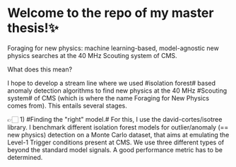 # Welcome to the repo of my master thesis!✨

Foraging for new physics: machine learning-based, model-agnostic new physics searches at the 40 MHz Scouting system of CMS.

What does this mean?

I hope to develop a stream line where we used #isolation forest# based anomaly detection algorithms to find new physics at the 40 MHz #Scouting system# of CMS (which is where the name Foraging for New Physics comes from). This entails several stages.

👉🏻  1) #Finding the "right" model.# For this, I use the david-cortes/isotree library. I benchmark different isolation forest models for outlier/anomaly (== new physics) detection on a Monte Carlo dataset, that aims at emulating the Level-1 Trigger conditions present at CMS. We use three different types of beyond the standard model signals. A good performance metric has to be determined.

